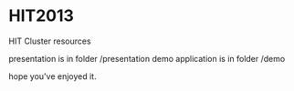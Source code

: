HIT2013
=======

HIT Cluster resources

presentation is in folder /presentation
demo application is in folder /demo

hope you've enjoyed it.